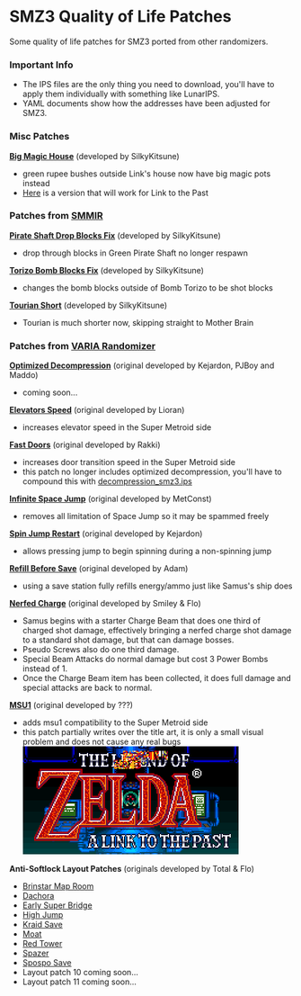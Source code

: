# SMZ3 Quality of Life Patches
Some quality of life patches for SMZ3 ported from other randomizers.

### Important Info
- The IPS files are the only thing you need to download, you'll have to apply them individually with something like LunarIPS.
- YAML documents show how the addresses have been adjusted for SMZ3.

### Misc Patches
[**Big Magic House**](Other%20Patches/BigMagicHouse_smz3.ips "BigMagicHouse_smz3.ips") (developed by SilkyKitsune)
- green rupee bushes outside Link's house now have big magic pots instead
- [Here](Other%20Patches/BigMagicHouse.ips "BigMagicHouse.ips") is a version that will work for Link to the Past

### Patches from [SMMIR](https://github.com/SilkyKitsune/SuperMetroidRandomizer "Super Metroid Major Item Randomizer")
[**Pirate Shaft Drop Blocks Fix**](Other%20Patches/PirateShaftDropBlocksFix_smz3.ips "PirateShaftDropBlocksFix_smz3.ips") (developed by SilkyKitsune)
- drop through blocks in Green Pirate Shaft no longer respawn

[**Torizo Bomb Blocks Fix**](Other%20Patches/TorizoBombBlocksFix_smz3.ips "TorizoBombBlocksFix_smz3.ips") (developed by SilkyKitsune)
- changes the bomb blocks outside of Bomb Torizo to be shot blocks

[**Tourian Short**](Other%20Patches/TourianShort_smz3.ips "TourianShort_smz3.ips") (developed by SilkyKitsune)
- Tourian is much shorter now, skipping straight to Mother Brain

### Patches from [VARIA Randomizer](https://github.com/theonlydude/RandomMetroidSolver/tree/master "VARIA Randomizer")
[**Optimized Decompression**](VARIA%20Patches/decompression_smz3.ips "decompression_smz3.ips") (original developed by Kejardon, PJBoy and Maddo)
- coming soon...

[**Elevators Speed**](VARIA%20Patches/elevators_speed_smz3.ips "elevators_speed_smz3.ips") (original developed by Lioran)
- increases elevator speed in the Super Metroid side

[**Fast Doors**](VARIA%20Patches/fast_doors_smz3.ips "fast_doors_smz3.ips") (original developed by Rakki)
- increases door transition speed in the Super Metroid side
- this patch no longer includes optimized decompression, you'll have to compound this with [decompression_smz3.ips](VARIA%20Patches/decompression_smz3.ips "decompression_smz3.ips")

[**Infinite Space Jump**](VARIA%20Patches/Infinite_Space_Jump_smz3.ips "Infinite_Space_Jump_smz3.ips") (original developed by MetConst)
- removes all limitation of Space Jump so it may be spammed freely
	
[**Spin Jump Restart**](VARIA%20Patches/spinjumprestart_smz3.ips "spinjumprestart_smz3.ips") (original developed by Kejardon)
- allows pressing jump to begin spinning during a non-spinning jump 

[**Refill Before Save**](VARIA%20Patches/refill_before_save_smz3.ips "refill_before_save_smz3.ips") (original developed by Adam)
- using a save station fully refills energy/ammo just like Samus's ship does

[**Nerfed Charge**](VARIA%20Patches/nerfed_charge_smz3.ips "nerfed_charge_smz3.ips") (original developed by Smiley & Flo)
- Samus begins with a starter Charge Beam that does one third of charged shot damage, effectively bringing a nerfed charge shot damage to a standard shot damage, but that can damage bosses.
- Pseudo Screws also do one third damage.
- Special Beam Attacks do normal damage but cost 3 Power Bombs instead of 1.
- Once the Charge Beam item has been collected, it does full damage and special attacks are back to normal.

[**MSU1**](VARIA%20Patches/supermetroid_msu1_smz3.ips "supermetroid_msu1_smz3.ips") (original developed by ???)
- adds msu1 compatibility to the Super Metroid side
- this patch partially writes over the title art, it is only a small visual problem and does not cause any real bugs
![alt text](images/supermetroid_msu1_smz3_title.png "SMZ3 title with MSU1 patch applied")

**Anti-Softlock Layout Patches** (originals developed by Total & Flo)
- [Brinstar Map Room](VARIA%20Patches/Anti-Softlock/brinstar_map_room_smz3.ips "brinstar_map_room_smz3.ips")
- [Dachora](VARIA%20Patches/Anti-Softlock/dachora_smz3.ips "dachora_smz3.ips")
- [Early Super Bridge](VARIA%20Patches/Anti-Softlock/early_super_bridge_smz3.ips "early_super_bridge_smz3.ips")
- [High Jump](VARIA%20Patches/Anti-Softlock/high_jump_smz3.ips "high_jump_smz3.ips")
- [Kraid Save](VARIA%20Patches/Anti-Softlock/kraid_save_smz3.ips "kraid_save_smz3.ips")
- [Moat](VARIA%20Patches/Anti-Softlock/moat_smz3.ips "moat_smz3.ips")
- [Red Tower](VARIA%20Patches/Anti-Softlock/red_tower_smz3.ips "red_tower_smz3.ips")
- [Spazer](VARIA%20Patches/Anti-Softlock/spazer_smz3.ips "spazer_smz3.ips")
- [Spospo Save](VARIA%20Patches/Anti-Softlock/spospo_save_smz3.ips "spospo_save_smz3.ips")
- Layout patch 10 coming soon...
- Layout patch 11 coming soon...